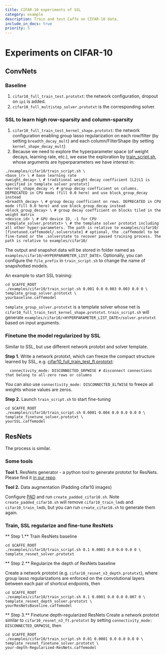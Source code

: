 ```yaml
---
title: CIFAR-10 experiments of SSL
category: example
description: Train and test Caffe on CIFAR-10 data.
include_in_docs: true
priority: 5
---
```


# Experiments on CIFAR-10
## ConvNets
### Baseline
1. `cifar10_full_train_test.prototxt`: the network configuration, dropout on `ip1` is added.
2. `cifar10_full_multistep_solver.prototxt` is the corresponding solver.

### SSL to learn high row-sparsity and column-sparsity
1. `cifar10_full_train_test_kernel_shape.prototxt`: the network configuration enabling group lasso regularization on each row/filter (by setting `breadth_decay_mult`) and each column/FilterShape (by setting `kernel_shape_decay_mult`)
2. Because we need to explore the hyperparameter space (of weight decays, learning rate, etc.), we ease the exploration by [train_script.sh](/examples/cifar10/train_script.sh), whose arguments are hyperparameters we have interest in:
```
./examples/cifar10/train_script.sh \
<base_lr> \ # base learning rate
<weight_decay> \ # traditional weight decay coefficient [L2|L1 is specified in template solver prototxt]
<kernel_shape_decay >\ # group decay coefficient on columns. DEPRECATED in CPU mode (fill 0.0 here) and use block_group_decay instead
<breadth_decay> \ # group decay coefficient on rows. DEPRECATED in CPU mode (fill 0.0 here) and use block_group_decay instead
<block_group_decay> \ # group decay coefficient on blocks tiled in the weight matrix
<device_id> \ # GPU device ID, -1 for CPU
<template_solver.prototxt> \ # the template solver prototxt including all other hyper-parameters. The path is relative to examples/cifar10/
[finetuned.caffemodel/.solverstate] # optional, the .caffemodel to be fine-tuned or the .solverstate to recover paused training process. The path is relative to examples/cifar10/
```
The output and snapshot data will be stored in folder named as `examples/cifar10/<HYPERPARAMETER_LIST_DATE>`. Optionally, you can configure the `file_prefix` in `train_script.sh` to change the name of snapshotted models.

An example to start SSL training:
```
cd $CAFFE_ROOT
./examples/cifar10/train_script.sh 0.001 0.0 0.003 0.003 0.0 0 \
template_group_solver.prototxt \
yourbaseline.caffemodel
```
`template_group_solver.prototxt` is a template solver whose net is `cifar10_full_train_test_kernel_shape.prototxt`. `train_script.sh` will generate `examples/cifar10/<HYPERPARAMETER_LIST_DATE>/solver.prototxt` based on input arguments.
### Finetune the model regularized by SSL
Similar to SSL, but use different network prototxt and solver template.

**Step 1.** Write a network prototxt, which can freeze the compact structure learned by SSL, e.g. [cifar10_full_train_test_ft.prototxt](/examples/cifar10/cifar10_full_train_test_ft.prototxt#L41):
```
  connectivity_mode: DISCONNECTED_GRPWISE # disconnect connections that belong to all-zero rows or columns
```
You can also use `connectivity_mode: DISCONNECTED_ELTWISE` to freeze all weights whose values are zeros.

 **Step 2.** Launch `train_script.sh` to start fine-tuning
```
cd $CAFFE_ROOT
./examples/cifar10/train_script.sh 0.0001 0.004 0.0 0.0 0.0 0 \
template_finetune_solver.prototxt \
yourSSL.caffemodel
```

## ResNets
The process is similar. 
### Some tools
**Tool 1.** ResNets generator - a python tool to generate prototxt for ResNets. Please find it [in our repo](https://github.com/wenwei202/Caffe-Net-Generator).

**Tool 2.** Data augmentation (Padding cifar10 images)

Configure [PAD](/examples/cifar10/create_padded_cifar10.sh#L7) and run `create_padded_cifar10.sh`. Note `create_padded_cifar10.sh` will remove `cifar10_train_lmdb` and `cifar10_train_lmdb`, but you can run `create_cifar10.sh` to generate them again.

### Train, SSL regularize and fine-tune ResNets
** Step 1.** Train ResNets baseline 
```
cd $CAFFE_ROOT
./examples/cifar10/train_script.sh 0.1 0.0001 0.0 0.0 0.0 0 \
template_resnet_solver.prototxt 
```
** Step 2.** Regularize the depth of ResNets baseline 

Create a network prototxt (e.g. `cifar10_resnet_n3_depth.prototxt`), where group lasso regularizations are enforced  on the convolutional layers between each pair of shortcut endpoints, then
```
cd $CAFFE_ROOT
./examples/cifar10/train_script.sh 0.1 0.0001 0.0 0.0 0.007 0 \
template_resnet_depth_solver.prototxt \
yourResNetsBaseline.caffemodel
```
** Step 3.** Finetune depth-regularized ResNets
Create a network prototxt similar to `cifar10_resnet_n3_ft.prototxt` by setting `connectivity_mode: DISCONNECTED_GRPWISE`, then
```
cd $CAFFE_ROOT
./examples/cifar10/train_script.sh 0.01 0.0001 0.0 0.0 0.0 0 \
template_resnet_finetune_solver.prototxt \
your-depth-Regularized-ResNets.caffemodel
```

